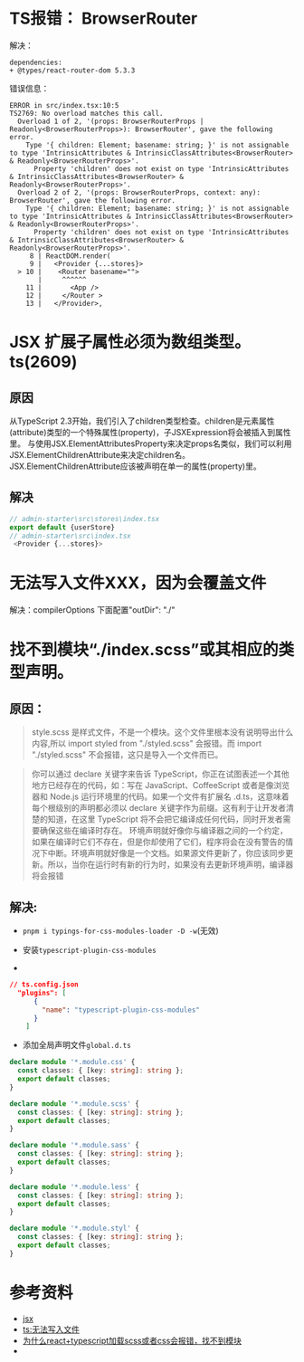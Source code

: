 # TS报错： BrowserRouter
解决：
```
dependencies:
+ @types/react-router-dom 5.3.3   
```
错误信息：
``` shell
ERROR in src/index.tsx:10:5
TS2769: No overload matches this call. 
  Overload 1 of 2, '(props: BrowserRouterProps | Readonly<BrowserRouterProps>): BrowserRouter', gave the following error.
    Type '{ children: Element; basename: string; }' is not assignable to type 'IntrinsicAttributes & IntrinsicClassAttributes<BrowserRouter> & Readonly<BrowserRouterProps>'.
      Property 'children' does not exist on type 'IntrinsicAttributes & IntrinsicClassAttributes<BrowserRouter> & Readonly<BrowserRouterProps>'.
  Overload 2 of 2, '(props: BrowserRouterProps, context: any): BrowserRouter', gave the following error.
    Type '{ children: Element; basename: string; }' is not assignable to type 'IntrinsicAttributes & IntrinsicClassAttributes<BrowserRouter> & Readonly<BrowserRouterProps>'.
      Property 'children' does not exist on type 'IntrinsicAttributes & IntrinsicClassAttributes<BrowserRouter> & Readonly<BrowserRouterProps>'.
     8 | ReactDOM.render(
     9 |   <Provider {...stores}>      
  > 10 |    <Router basename="">       
       |     ^^^^^^
    11 |       <App />
    12 |     </Router >
    13 |   </Provider>,

```
# JSX 扩展子属性必须为数组类型。ts(2609)
## 原因
从TypeScript 2.3开始，我们引入了children类型检查。children是元素属性(attribute)类型的一个特殊属性(property)，子JSXExpression将会被插入到属性里。 与使用JSX.ElementAttributesProperty来决定props名类似，我们可以利用JSX.ElementChildrenAttribute来决定children名。 JSX.ElementChildrenAttribute应该被声明在单一的属性(property)里。
## 解决
```js
// admin-starter\src\stores\index.tsx
export default {userStore}
// admin-starter\src\index.tsx
 <Provider {...stores}>

```
# 无法写入文件XXX，因为会覆盖文件
解决：compilerOptions 下面配置"outDir": "./"
# 找不到模块“./index.scss”或其相应的类型声明。
## 原因：
> style.scss 是样式文件，不是一个模块。这个文件里根本没有说明导出什么内容,所以 import styled from "./styled.scss" 会报错。而 import "./styled.scss" 不会报错，这只是导入一个文件而已。

> 你可以通过 declare 关键字来告诉 TypeScript，你正在试图表述一个其他地方已经存在的代码，如：写在 JavaScript、CoffeeScript 或者是像浏览器和 Node.js 运行环境里的代码。如果一个文件有扩展名 .d.ts，这意味着每个根级别的声明都必须以 declare 关键字作为前缀。这有利于让开发者清楚的知道，在这里 TypeScript 将不会把它编译成任何代码，同时开发者需要确保这些在编译时存在。
> 环境声明就好像你与编译器之间的一个约定，如果在编译时它们不存在，但是你却使用了它们，程序将会在没有警告的情况下中断。环境声明就好像是一个文档。如果源文件更新了，你应该同步更新。所以，当你在运行时有新的行为时，如果没有去更新环境声明，编译器将会报错
## 解决:
- `pnpm i typings-for-css-modules-loader -D -w`(无效)

- 安装`typescript-plugin-css-modules`
- 
```json
// ts.config.json
  "plugins": [
      {
        "name": "typescript-plugin-css-modules"
      }
    ]
```
- 添加全局声明文件`global.d.ts`
```ts
declare module '*.module.css' {
  const classes: { [key: string]: string };
  export default classes;
}

declare module '*.module.scss' {
  const classes: { [key: string]: string };
  export default classes;
}

declare module '*.module.sass' {
  const classes: { [key: string]: string };
  export default classes;
}

declare module '*.module.less' {
  const classes: { [key: string]: string };
  export default classes;
}

declare module '*.module.styl' {
  const classes: { [key: string]: string };
  export default classes;
}
```

# 参考资料
- [jsx](https://tslang.baiqian.ltd/handbook/jsx.html)
- [ts:无法写入文件](https://segmentfault.com/q/1010000019980246)
- [为什么react+typescript加载scss或者css会报错，找不到模块](https://segmentfault.com/q/1010000018446035)
- [](https://github.com/mrmckeb/typescript-plugin-css-modules)